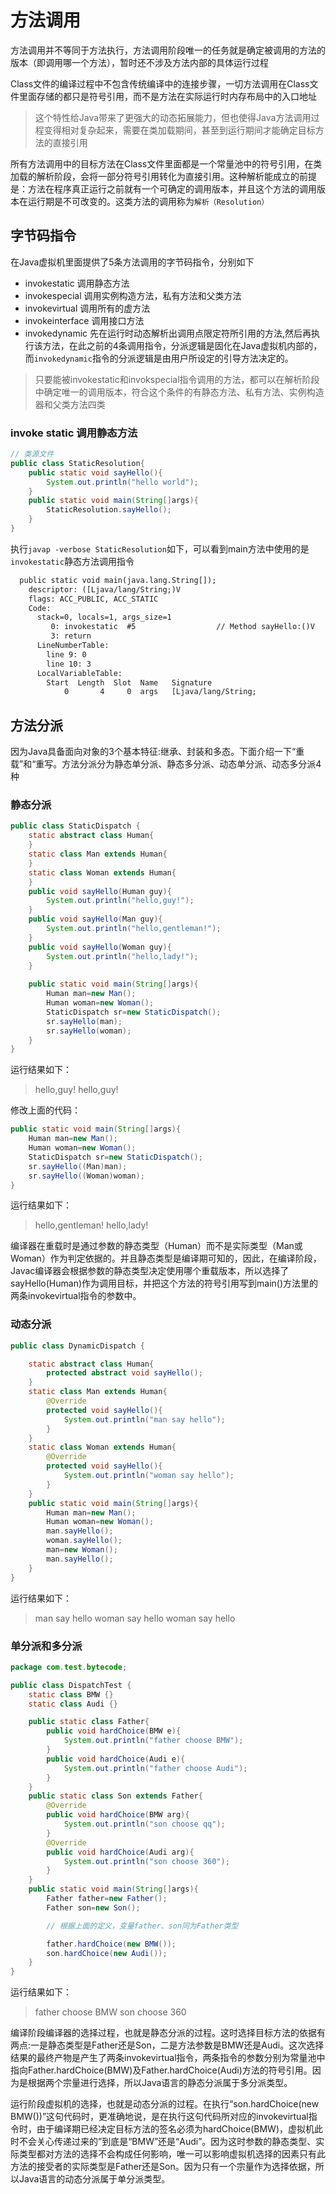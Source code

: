 # 方法调用

方法调用并不等同于方法执行，方法调用阶段唯一的任务就是确定被调用的方法的版本（即调用哪一个方法），暂时还不涉及方法内部的具体运行过程

Class文件的编译过程中不包含传统编译中的连接步骤，一切方法调用在Class文件里面存储的都只是符号引用，而不是方法在实际运行时内存布局中的入口地址

> 这个特性给Java带来了更强大的动态拓展能力，但也使得Java方法调用过程变得相对复杂起来，需要在类加载期间，甚至到运行期间才能确定目标方法的直接引用

所有方法调用中的目标方法在Class文件里面都是一个常量池中的符号引用，在类加载的解析阶段，会将一部分符号引用转化为直接引用。这种解析能成立的前提是：方法在程序真正运行之前就有一个可确定的调用版本，并且这个方法的调用版本在运行期是不可改变的。这类方法的调用称为`解析（Resolution）`

## 字节码指令

在Java虚拟机里面提供了5条方法调用的字节码指令，分别如下

- invokestatic 调用静态方法
- invokespecial 调用实例构造方法，私有方法和父类方法
- invokevirtual 调用所有的虚方法
- invokeinterface 调用接口方法
- invokedynamic 先在运行时动态解析出调用点限定符所引用的方法,然后再执行该方法，在此之前的4条调用指令，分派逻辑是固化在Java虚拟机内部的，而`invokedynamic`指令的分派逻辑是由用户所设定的引导方法决定的。

> 只要能被invokestatic和invokspecial指令调用的方法，都可以在解析阶段中确定唯一的调用版本，符合这个条件的有静态方法、私有方法、实例构造器和父类方法四类

### invoke static  调用静态方法

```java
// 类源文件
public class StaticResolution{
	public static void sayHello(){
		System.out.println("hello world");
	}
	public static void main(String[]args){
		StaticResolution.sayHello();
	}
}
```

执行`javap -verbose StaticResolution`如下，可以看到main方法中使用的是`invokestatic`静态方法调用指令

```reStructuredText
  public static void main(java.lang.String[]);
    descriptor: ([Ljava/lang/String;)V
    flags: ACC_PUBLIC, ACC_STATIC
    Code:
      stack=0, locals=1, args_size=1
         0: invokestatic  #5                  // Method sayHello:()V
         3: return
      LineNumberTable:
        line 9: 0
        line 10: 3
      LocalVariableTable:
        Start  Length  Slot  Name   Signature
            0       4     0  args   [Ljava/lang/String;
```

## 方法分派

因为Java具备面向对象的3个基本特征:继承、封装和多态。下面介绍一下“重载”和“重写。方法分派分为静态单分派、静态多分派、动态单分派、动态多分派4种

### 静态分派

```java
public class StaticDispatch {
    static abstract class Human{
    }
    static class Man extends Human{
    }
    static class Woman extends Human{
    }
    public void sayHello(Human guy){
        System.out.println("hello,guy!");
    }
    public void sayHello(Man guy){
        System.out.println("hello,gentleman!");
    }
    public void sayHello(Woman guy){
        System.out.println("hello,lady!");
    }
    
    public static void main(String[]args){
        Human man=new Man();
        Human woman=new Woman();
        StaticDispatch sr=new StaticDispatch();
        sr.sayHello(man);
        sr.sayHello(woman);
    }
}

```

运行结果如下：

> hello,guy!
> hello,guy!

修改上面的代码：

``` java
public static void main(String[]args){
    Human man=new Man();
    Human woman=new Woman();
    StaticDispatch sr=new StaticDispatch();
    sr.sayHello((Man)man);
    sr.sayHello((Woman)woman);
}
```

运行结果如下：

> hello,gentleman!
> hello,lady!

编译器在重载时是通过参数的静态类型（Human）而不是实际类型（Man或Woman）作为判定依据的。并且静态类型是编译期可知的，因此，在编译阶段，Javac编译器会根据参数的静态类型决定使用哪个重载版本，所以选择了sayHello(Human)作为调用目标，并把这个方法的符号引用写到main()方法里的两条invokevirtual指令的参数中。

### 动态分派

``` java
public class DynamicDispatch {

    static abstract class Human{
        protected abstract void sayHello();
    }
    static class Man extends Human{
        @Override
        protected void sayHello(){
            System.out.println("man say hello");
        }
    }
    static class Woman extends Human{
        @Override
        protected void sayHello(){
            System.out.println("woman say hello");
        }
    }
    public static void main(String[]args){
        Human man=new Man();
        Human woman=new Woman();
        man.sayHello();
        woman.sayHello();
        man=new Woman();
        man.sayHello();
    }
}
```

运行结果如下：

> man say hello
> woman say hello
> woman say hello

### 单分派和多分派

``` java
package com.test.bytecode;

public class DispatchTest {
    static class BMW {}
    static class Audi {}

    public static class Father{
        public void hardChoice(BMW e){
            System.out.println("father choose BMW");
        }
        public void hardChoice(Audi e){
            System.out.println("father choose Audi");
        }
    }
    public static class Son extends Father{
        @Override
        public void hardChoice(BMW arg){
            System.out.println("son choose qq");
        }
        @Override
        public void hardChoice(Audi arg){
            System.out.println("son choose 360");
        }
    }
    public static void main(String[]args){
        Father father=new Father();
        Father son=new Son();

        // 根据上面的定义，变量father、son同为Father类型

        father.hardChoice(new BMW());
        son.hardChoice(new Audi());
    }
}
```

运行结果如下：

> father choose BMW
> son choose 360

编译阶段编译器的选择过程，也就是静态分派的过程。这时选择目标方法的依据有两点:一是静态类型是Father还是Son，二是方法参数是BMW还是Audi。这次选择结果的最终产物是产生了两条invokevirtual指令，两条指令的参数分别为常量池中指向Father.hardChoice(BMW)及Father.hardChoice(Audi)方法的符号引用。因为是根据两个宗量进行选择，所以Java语言的静态分派属于多分派类型。

运行阶段虚拟机的选择，也就是动态分派的过程。在执行“son.hardChoice(new BMW())”这句代码时，更准确地说，是在执行这句代码所对应的invokevirtual指令时，由于编译期已经决定目标方法的签名必须为hardChoice(BMW)，虚拟机此时不会关心传递过来的”到底是“BMW”还是“Audi”。因为这时参数的静态类型、实际类型都对方法的选择不会构成任何影响，唯一可以影响虚拟机选择的因素只有此方法的接受者的实际类型是Father还是Son。因为只有一个宗量作为选择依据，所以Java语言的动态分派属于单分派类型。
